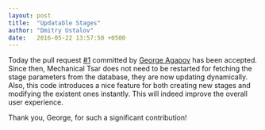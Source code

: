 ```yaml
---
layout: post
title:  "Updatable Stages"
author: "Dmitry Ustalov"
date:   2016-05-22 13:57:50 +0500
---
```


Today the pull request [#1](https://github.com/mtsar/mtsar/pull/1) committed by [George Agapov](https://github.com/georgeee) has been accepted. Since then, Mechanical Tsar does not need to be restarted for fetching the stage parameters from the database, they are now updating dynamically. Also, this code introduces a nice feature for both creating new stages and modifying the existent ones instantly. This will indeed improve the overall user experience.

Thank you, George, for such a significant contribution!
